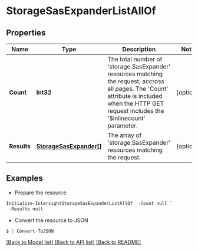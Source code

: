 # StorageSasExpanderListAllOf
## Properties

Name | Type | Description | Notes
------------ | ------------- | ------------- | -------------
**Count** | **Int32** | The total number of &#39;storage.SasExpander&#39; resources matching the request, accross all pages. The &#39;Count&#39; attribute is included when the HTTP GET request includes the &#39;$inlinecount&#39; parameter. | [optional] 
**Results** | [**StorageSasExpander[]**](StorageSasExpander.md) | The array of &#39;storage.SasExpander&#39; resources matching the request. | [optional] 

## Examples

- Prepare the resource
```powershell
Initialize-IntersightStorageSasExpanderListAllOf  -Count null `
 -Results null
```

- Convert the resource to JSON
```powershell
$ | Convert-ToJSON
```

[[Back to Model list]](../README.md#documentation-for-models) [[Back to API list]](../README.md#documentation-for-api-endpoints) [[Back to README]](../README.md)

